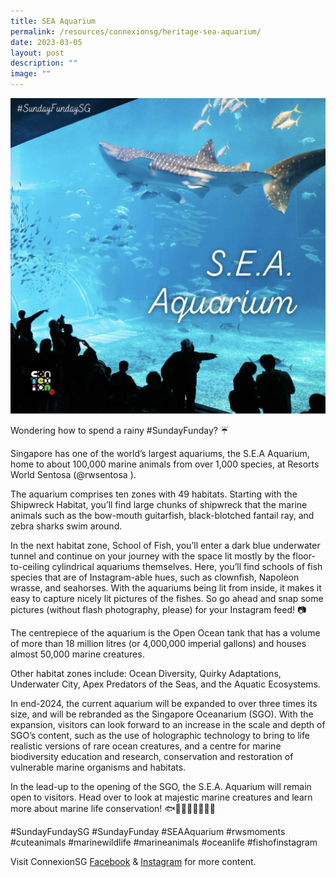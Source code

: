 ```yaml
---
title: SEA Aquarium
permalink: /resources/connexionsg/heritage-sea-aquarium/
date: 2023-03-05
layout: post
description: ""
image: ""
---
```

![](/images/connexionsg/2023/sea%20aquarium.png)

Wondering how to spend a rainy #SundayFunday? ☔

Singapore has one of the world’s largest aquariums, the S.E.A Aquarium, home to about 100,000 marine animals from over 1,000 species, at Resorts World Sentosa (@rwsentosa ).

The aquarium comprises ten zones with 49 habitats. Starting with the Shipwreck Habitat, you’ll find large chunks of shipwreck that the marine animals such as the bow-mouth guitarfish, black-blotched fantail ray, and zebra sharks swim around.

In the next habitat zone, School of Fish, you’ll enter a dark blue underwater tunnel and continue on your journey with the space lit mostly by the floor-to-ceiling cylindrical aquariums themselves. Here, you’ll find schools of fish species that are of Instagram-able hues, such as clownfish, Napoleon wrasse, and seahorses. With the aquariums being lit from inside, it makes it easy to capture nicely lit pictures of the fishes. So go ahead and snap some pictures (without flash photography, please) for your Instagram feed! 📷

The centrepiece of the aquarium is the Open Ocean tank that has a volume of more than 18 million litres (or 4,000,000 imperial gallons) and houses almost 50,000 marine creatures.

Other habitat zones include: Ocean Diversity, Quirky Adaptations, Underwater City, Apex Predators of the Seas, and the Aquatic Ecosystems.

In end-2024, the current aquarium will be expanded to over three times its size, and will be rebranded as the Singapore Oceanarium (SGO). With the expansion, visitors can look forward to an increase in the scale and depth of SGO’s content, such as the use of holographic technology to bring to life realistic versions of rare ocean creatures, and a centre for marine biodiversity education and research, conservation and restoration of vulnerable marine organisms and habitats.

In the lead-up to the opening of the SGO, the S.E.A. Aquarium will remain open to visitors. Head over to look at majestic marine creatures and learn more about marine life conservation! 🐟🐠🐡🦈🐙🦀🦑🐚

#SundayFundaySG #SundayFunday #SEAAquarium #rwsmoments #cuteanimals #marinewildlife #marineanimals #oceanlife #fishofinstagram

Visit ConnexionSG [Facebook](https://www.facebook.com/ConnexionSG) & [Instagram](https://www.instagram.com/connexionsg/) for more content.